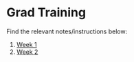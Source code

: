 # Grad Training

Find the relevant notes/instructions below:

1. [Week 1](Week%201/week-1-links.md)
2. [Week 2](Week%202/week-2-links.md)